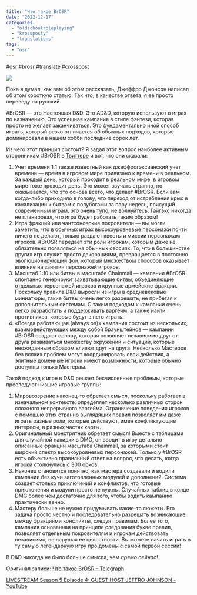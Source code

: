 ```yaml
---
title: "Что такое BrOSR"
date: "2022-12-17"
categories: 
  - "oldschoolroleplaying"
  - "krossposty"
  - "translations"
tags: 
  - "osr"
---
```


#osr #brosr #translate #crosspost

![](https://cyborgsandmages.com/wp-content/uploads/2022/12/121722_1923_brosr1.png)

Пока я думал, как вам об этом рассказать, Джеффро Джонсон написал об этом короткую статью. Так что, в качестве ответа, я ее просто переведу на русский.

#BrOSR — это Настоящая D&D. Это AD&D, которую используют в играх по назначению. Это успешная кампания в стиле фэнтези, которая просто не желает заканчиваться. Это фундаментально иной способ играть, который резко отличается об обычных подходов, которые доминировали в нашем хобби последние сорок лет.

Из чего этот принцип состоит? Я задал этот вопрос наиболее активным сторонникам #BrOSR в [Твиттере](https://twitter.com/JohnsonJeffro/status/1512465703244345344) и вот, что они сказали:

1. Учет времени 1:1 также известный как джеффрогэксианский учет времени — время в игровом мире привязано к времени в реальном. За каждый день, который проходит в реальном мире, в игровом мире тоже проходит день. Это может звучать странно, но оказывается, что это основа всего, что делает #BrOSR. Если вам когда-либо приходило в голову, что переход от истребления крыс в канализации к битвам с полубогами за пару недель, присущий современным играм, это очень тупо, не волнуйтесь. Гайгэкс никогда не планировал, что игра будет работать таким образом!
2. Игра фракций или чантсоновские покровители — вы могли заметить, что в обычных играх высокоуровневые персонажи почти ничего не делают, только раздают квесты и миссии персонажам игроков. #BrOSR передает эти роли игрокам, которым даже не обязательно появляться на обычных сессиях. То, что в большинстве других игр служит просто декорациями, превращается в постоянно эволюционирующий фон, который множеством способов оказывает влияние на занятия персонажей игроков.
3. Масштаб 1:10 или битвы в масштабе Chainmail — кампании #BrOSR спонтанно генерируют захватывающие битвы, объединяющие отдельных персонажей игроков и крупные армейские фракции. Поскольку правила D&D выросли из игры в средневековые миниатюры, такие битвы очень легко разрешать, не прибегая к дополнительным системам. С таким подходом к кампании очень легко разработать и поддерживать варгейм, а также найти противников, которые будут в него играть.
4. «Всегда работающая (always on)» кампания состоит из нескольких, взаимодействующих между собой браунштейнов — кампании #BrOSR создают основу, которая позволяет независимо друг от друга развиваться множеству окружений и ситуаций, которые неожиданным образом влияют друг на друга. Несколько Мастеров без всяких проблем могут координировать свои действия, а элитные доменные игроки имеют возможности, которые обычно доступны только Мастерам.

Такой подход к игре в D&D решает бесчисленные проблемы, которые преследуют низшие игровые группы:

1. Мировоззрение наконец-то обретает смысл, поскольку работает в изначальном контексте: определяет несколько различных сторон сложного непрерывного варгейма. Ограничение поведения игроков с помощью этих странно выглядящих правил позволяет им даже играть разные роли, которые действуют, имея конфликтующие интересы, в разных частях карты.
2. Оригинальный монстрятник обретает смысл! Вместе с таблицами для случайной накидки в DMG, он вводит в игру детально описанные фракции масштаба Chainmail, за которыми стоит широкий спектр высокоуровневых персонажей. Только у #BrOSR есть объективно правильный ответ на вопрос, что делать, когда игроки столкнулись с 300 орков!
3. Наконец становится понятно, как мастера создавали и водили кампании без кучи заготовленных модулей и дополнений. Система создает столько приключений и конфликтов, что готовые приключения и модули просто не нужны. Случайных таблиц в конце DMG более чем достаточно для того, чтобы водить кампанию практически вечно.
4. Мастеру больше не нужно придумывать какие-то сюжеты. Его задача просто честно и последовательно разрешать возникающие между фракциями конфликты, следуя правилам. Более того, кампания основанная на принципе следования букве правил, позволяет отдельным покровителям и игрокам действовать независимо, не нарушая ее целостности. Вы можете начать играть в ту самую легендарную игру про домены с самой первой сессии!

В D&D никогда не было больше смысла, чем _прямо сейчас_!

Оригинал записи: [Что такое BrOSR – Telegraph](https://telegra.ph/CHto-takoe-BrOSR-04-09)

[LIVESTREAM Season 5 Episode 4: GUEST HOST JEFFRO JOHNSON - YouTube](https://www.youtube.com/watch?time_continue=1&v=CNiQO2RhWpI&embeds_euri=https%3A%2F%2Ftelegra.ph%2F&feature=emb_logo)
